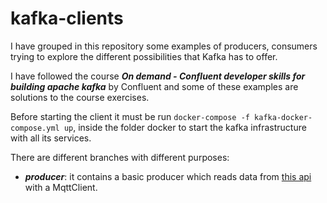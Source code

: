 # kafka-clients
I have grouped in this repository some examples of producers, consumers trying to explore the different possibilities that Kafka has to offer. 

I have followed the course ***On demand - Confluent developer skills for building apache kafka*** by Confluent and some of these examples are solutions to the course exercises.

Before starting the client it must be run `docker-compose -f kafka-docker-compose.yml up`, inside the folder docker to start the kafka infrastructure with all its services.

There are different branches with different purposes:

- ***producer***: it contains a basic producer which reads data from [this api](https://digitransit.fi/en/developers/apis/4-realtime-api/vehicle-positions/) with a MqttClient.
